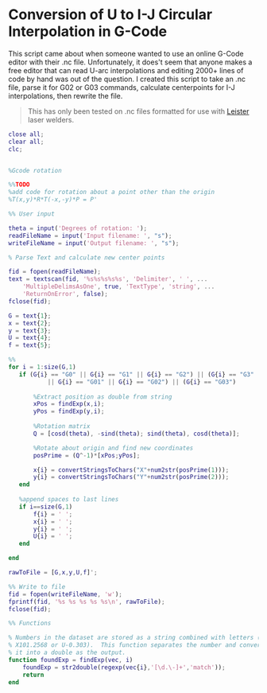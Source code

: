 # Conversion of U to I-J Circular Interpolation in G-Code

This script came about when someone wanted to use an online G-Code editor with their .nc file.  Unfortunately, it does't seem that anyone makes a free editor that can read U-arc interpolations and editing 2000+ lines of code by hand was out of the question.  I created this script to take an .nc file, parse it for G02 or G03 commands, calculate centerpoints for I-J interpolations, then rewrite the file.

> This has only been tested on .nc files formatted for use with [Leister](https://www.leister.com/en/Laser-Systems) laser welders.

```Matlab
close all;
clear all;
clc;


%Gcode rotation

%%TODO
%add code for rotation about a point other than the origin
%T(x,y)*R*T(-x,-y)*P = P'

%% User input

theta = input('Degrees of rotation: ');
readFileName = input('Input filename: ', "s");
writeFileName = input('Output filename: ', "s");

% Parse Text and calculate new center points

fid = fopen(readFileName);
text = textscan(fid, '%s%s%s%s%s', 'Delimiter', ' ', ...
    'MultipleDelimsAsOne', true, 'TextType', 'string', ...
    'ReturnOnError', false);
fclose(fid);

G = text{1};
x = text{2};
y = text{3};
U = text{4};
f = text{5};

%%
for i = 1:size(G,1)
   if (G{i} == "G0" || G{i} == "G1" || G{i} == "G2") || (G{i} == "G3" ...
           || G{i} == "G01" || G{i} == "G02") || (G{i} == "G03")
       
       %Extract position as double from string
       xPos = findExp(x,i);
       yPos = findExp(y,i);
       
       %Rotation matrix
       Q = [cosd(theta), -sind(theta); sind(theta), cosd(theta)];

       %Rotate about origin and find new coordinates
       posPrime = (Q^-1)*[xPos;yPos];

       x{i} = convertStringsToChars("X"+num2str(posPrime(1)));
       y{i} = convertStringsToChars("Y"+num2str(posPrime(2)));
   end
   
   %append spaces to last lines
   if i==size(G,1)
       f{i} = ' ';
       x{i} = ' ';
       y{i} = ' ';
       U{i} = ' ';
   end

end

rawToFile = [G,x,y,U,f]';

%% Write to file
fid = fopen(writeFileName, 'w');
fprintf(fid, '%s %s %s %s %s\n', rawToFile);
fclose(fid);

%% Functions

% Numbers in the dataset are stored as a string combined with letters (ex.
% X101.2568 or U-0.303).  This function separates the number and converts 
% it into a double as the output.
function foundExp = findExp(vec, i)
    foundExp = str2double(regexp(vec{i},'[\d.\-]+','match'));
    return
end
```
